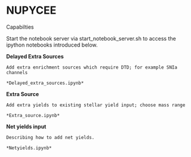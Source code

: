 NUPYCEE
=======

Capabilties

Start the notebook server via start_notebook_server.sh
to access the ipython notebooks introduced below.



**Delayed Extra Sources**

	Add extra enrichment sources which require DTD; for example SNIa channels

	*Delayed_extra_sources.ipynb*

**Extra Source**
	
	Add extra yields to existing stellar yield input; choose mass range

	*Extra_source.ipynb*


**Net yields input**

	Describing how to add net yields.

	*Netyields.ipynb*	



